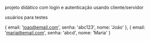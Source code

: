 projeto didático com login e autenticação usando cliente/servidor

usuários para testes

  { email: 'joao@email.com', senha: 'abc123', nome: 'João' },
  { email: 'maria@email.com', senha: 'abcd', nome: 'Maria' }

  
